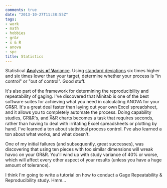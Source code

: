```yaml
---
comments: true
date: "2013-10-27T11:38:55Z"
tags:
- work
- math
- hobbies
- gr&r
- x̅ & R
- anova
- spc
title: Statistics
---
```


Statistical [**An**alysis **o**f
**Va**riance](http://en.wikipedia.org/wiki/Anova). Using [standard
deviations](http://en.wikipedia.org/wiki/Standard_deviation) six
times higher and six times lower than your target, determine whether
your process is "in control" or "out of control". Good stuff.

It's also part of the framework for determining the reproducibility and
repeatability of gaging. I've discovered that Minitab is one of the best
software suites for achieving what you need in calculating ANOVA for
your GR&R. It's a great deal faster than laying out your own Excel
spreadsheet, and it allows you to completely automate the process. Doing
capability studies, GR&R's, and X&#773;&R charts becomes a task that
requires seconds, rather than having to deal with irritating Excel
spreadsheets or plotting by hand. I've learned a ton about statistical
process control. I've also learned a ton about what works, and what
doesn't.

One of my initial failures (and subsequently, great successes), was
discovering that using ten pieces with too similar dimensions will wreak
havoc on your GR&R. You'll wind up with study variance of 40% or worse,
which will affect every other aspect of your results (unless you have a
huge amount of tolerance).

I think I'm going to write a tutorial on how to conduct a Gage
Repeatability & Reproducibility study. Hmm...
